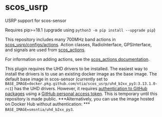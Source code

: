 # scos_usrp

USRP support for scos-sensor

Requires pip>=18.1 (upgrade using `python3 -m pip install --upgrade pip`)

 This repository includes many 700MHz band actions in
 [scos_usrp/configs/actions](scos_usrp/configs/actions). Action classes,
 RadioInterface, GPSInterface, and signals are used from
 [scos_actions](https://github.com/ntia/scos_actions).

For information on adding actions, see the
[scos_actions documentation](https://github.com/ntia/scos_actions).

This plugin requires the UHD drivers to be installed. The easiest way to install the
drivers is to use an existing docker image as the base image. The default base image in
scos-sensor (currently set to
`BASE_IMAGE=docker.pkg.github.com/ntia/scos_usrp/uhd_b2xx_py3:3.13.1.0-rc1`) has the
UHD drivers. However, it requires [authentication to GitHub packages](https://help.github.com/en/packages/using-github-packages-with-your-projects-ecosystem/configuring-docker-for-use-with-github-packages#authenticating-to-github-packages)
using a
[GitHub personal access token](https://help.github.com/en/packages/publishing-and-managing-packages/about-github-packages#about-tokens).
This is temporary until this repository is made public. ***Alternatively, you can use
the image hosted on Docker Hub without authentication:
*** `BASE_IMAGE=smsntia/uhd_b2xx_py3`.
